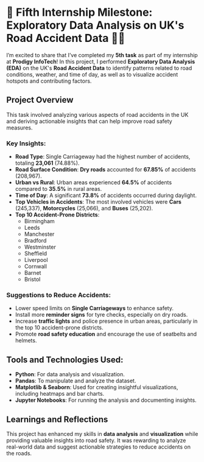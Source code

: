 # 🎉 Fifth Internship Milestone: Exploratory Data Analysis on UK's Road Accident Data 🚗🚦

I’m excited to share that I’ve completed my **5th task** as part of my internship at **Prodigy InfoTech**! In this project, I performed **Exploratory Data Analysis (EDA)** on the UK's **Road Accident Data** to identify patterns related to road conditions, weather, and time of day, as well as to visualize accident hotspots and contributing factors.

## Project Overview

This task involved analyzing various aspects of road accidents in the UK and deriving actionable insights that can help improve road safety measures.

### Key Insights:

- **Road Type**: Single Carriageway had the highest number of accidents, totaling **23,061** (74.88%).
- **Road Surface Condition**: **Dry roads** accounted for **67.85%** of accidents (208,967).
- **Urban vs Rural**: Urban areas experienced **64.5%** of accidents compared to **35.5%** in rural areas.
- **Time of Day**: A significant **73.8%** of accidents occurred during daylight.
- **Top Vehicles in Accidents**: The most involved vehicles were **Cars** (245,337), **Motorcycles** (25,066), and **Buses** (25,202).
- **Top 10 Accident-Prone Districts**: 
  - Birmingham
  - Leeds
  - Manchester
  - Bradford
  - Westminster
  - Sheffield
  - Liverpool
  - Cornwall
  - Barnet
  - Bristol

### Suggestions to Reduce Accidents:
- Lower speed limits on **Single Carriageways** to enhance safety.
- Install more **reminder signs** for tyre checks, especially on dry roads.
- Increase **traffic lights** and police presence in urban areas, particularly in the top 10 accident-prone districts.
- Promote **road safety education** and encourage the use of seatbelts and helmets.

## Tools and Technologies Used:
- **Python**: For data analysis and visualization.
- **Pandas**: To manipulate and analyze the dataset.
- **Matplotlib & Seaborn**: Used for creating insightful visualizations, including heatmaps and bar charts.
- **Jupyter Notebooks**: For running the analysis and documenting insights.

## Learnings and Reflections

This project has enhanced my skills in **data analysis** and **visualization** while providing valuable insights into road safety. It was rewarding to analyze real-world data and suggest actionable strategies to reduce accidents on the roads.
